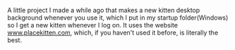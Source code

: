 A little project I made a while ago that makes a new kitten desktop background whenever you use it,
which I put in my startup folder(Windows) so I get a new kitten whenever I log on. It uses the website
www.placekitten.com, which, if you haven't used it before, is literally the best.